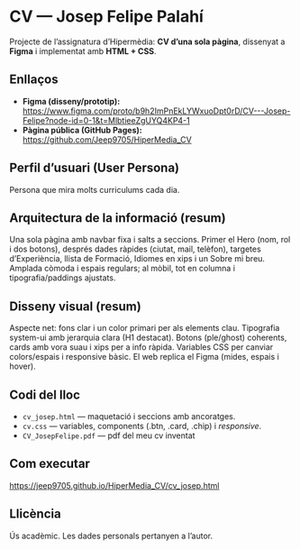 # CV — Josep Felipe Palahí

Projecte de l’assignatura d’Hipermèdia: **CV d’una sola pàgina**, dissenyat a **Figma** i implementat amb **HTML + CSS**.

## Enllaços
- **Figma (disseny/prototip):** https://www.figma.com/proto/b9h2ImPnEkLYWxuoDpt0rD/CV---Josep-Felipe?node-id=0-1&t=MlbtieeZgUYQ4KP4-1  
- **Pàgina pública (GitHub Pages):** https://github.com/Jeep9705/HiperMedia_CV

## Perfil d’usuari (User Persona)
Persona que mira molts curriculums cada dia.

## Arquitectura de la informació (resum)
Una sola pàgina amb navbar fixa i salts a seccions. Primer el Hero (nom, rol i dos botons), després dades ràpides (ciutat, mail, telèfon), targetes d’Experiència, llista de Formació, Idiomes en xips i un Sobre mi breu. Amplada còmoda i espais regulars; al mòbil, tot en columna i tipografia/paddings ajustats.

## Disseny visual (resum)
Aspecte net: fons clar i un color primari per als elements clau. Tipografia system-ui amb jerarquia clara (H1 destacat). Botons (ple/ghost) coherents, cards amb vora suau i xips per a info ràpida. Variables CSS per canviar colors/espais i responsive bàsic. El web replica el Figma (mides, espais i hover).
## Codi del lloc
- `cv_josep.html` — maquetació i seccions amb ancoratges.
- `cv.css` — variables, components (.btn, .card, .chip) i *responsive*.
- `CV_JosepFelipe.pdf` — pdf del meu cv inventat

## Com executar
https://jeep9705.github.io/HiperMedia_CV/cv_josep.html  

## Llicència
Ús acadèmic. Les dades personals pertanyen a l’autor.
